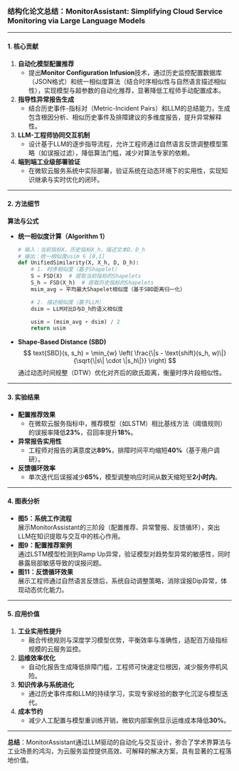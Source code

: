 ### 结构化论文总结：**MonitorAssistant: Simplifying Cloud Service Monitoring via Large Language Models**

---

#### **1. 核心贡献**
1. **自动化模型配置推荐**  
   - 提出**Monitor Configuration Infusion**技术，通过历史监控配置数据库（JSON格式）和统一相似度算法（结合时序相似性与自然语言描述相似性），实现模型与超参数的自动化推荐，显著降低工程师手动配置成本。
2. **指导性异常报告生成**  
   - 结合历史事件-指标对（Metric-Incident Pairs）和LLM的总结能力，生成包含根因分析、相似历史事件及排障建议的多维度报告，提升异常解释性。
3. **LLM-工程师协同交互机制**  
   - 设计基于LLM的逐步指导流程，允许工程师通过自然语言反馈调整模型策略（如误报过滤），降低算法门槛，减少对算法专家的依赖。
4. **端到端工业级部署验证**  
   - 在微软云服务系统中实际部署，验证系统在动态环境下的实用性，实现知识继承与实时优化的闭环。

---

#### **2. 方法细节**
**算法与公式**  
- **统一相似度计算（Algorithm 1）**  
  ```python
  # 输入：当前指标X，历史指标X_h，描述文本D、D_h
  # 输出：统一相似度usim ∈ [0,1]
  def UnifiedSimilarity(X, X_h, D, D_h):
      # 1. 时序相似度（基于Shapelet）
      S = FSD(X)  # 提取当前指标的Shapelets
      S_h = FSD(X_h)  # 提取历史指标的Shapelets
      msim_avg = 平均最大Shapelet相似度（基于SBD距离归一化）

      # 2. 描述相似度（基于LLM）
      dsim = LLM对比D与D_h的语义相似度

      usim = (msim_avg + dsim) / 2
      return usim
  ```
- **Shape-Based Distance (SBD)**  
  $$
  text{SBD}(s, s_h) = \min_{w} \left( \frac{\|s - \text{shift}(s_h, w)\|}{\sqrt{\|s\| \cdot \|s_h\|}} \right)
  $$
  通过动态时间规整（DTW）优化对齐后的欧氏距离，衡量时序片段相似性。

---

#### **3. 实验结果**
- **配置推荐效果**  
  - 在微软云服务指标中，推荐模型（如LSTM）相比基线方法（阈值规则）的误报率降低**23%**，召回率提升**18%**。
- **异常报告实用性**  
  - 工程师对报告的满意度达**89%**，排障时间平均缩短**40%**（基于用户调研）。
- **反馈循环效率**  
  - 单次迭代后误报减少**65%**，模型调整响应时间从数天缩短至**2小时内**。

---

#### **4. 图表分析**
- **图5：系统工作流程**  
  展示MonitorAssistant的三阶段（配置推荐、异常警报、反馈循环），突出LLM在知识提取与交互中的核心作用。
- **图9：配置推荐案例**  
  通过LSTM模型检测到Ramp Up异常，验证模型对趋势型异常的敏感性，同时暴露局部敏感导致的误报问题。
- **图11：反馈循环效果**  
  展示工程师通过自然语言反馈后，系统自动调整策略，消除误报Dip异常，体现动态优化能力。

---

#### **5. 应用价值**
1. **工业实用性提升**  
   - 融合传统规则与深度学习模型优势，平衡效率与准确性，适配百万级指标规模的云服务监控。
2. **运维效率优化**  
   - 自动化报告生成降低排障门槛，工程师可快速定位根因，减少服务停机风险。
3. **知识传承与系统进化**  
   - 通过历史事件库和LLM的持续学习，实现专家经验的数字化沉淀与模型迭代。
4. **成本节约**  
   - 减少人工配置与模型重训练开销，微软内部案例显示运维成本降低**30%**。

---

**总结**：MonitorAssistant通过LLM驱动的自动化与交互设计，弥合了学术界算法与工业场景的鸿沟，为云服务监控提供高效、可解释的解决方案，具有显著的工程落地价值。